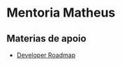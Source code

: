 # Mentoria Matheus

## Materias de apoio

- [Developer Roadmap](https://github.com/kamranahmedse/developer-roadmap)

